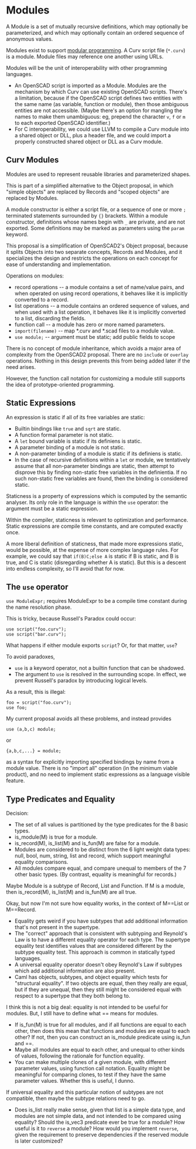 # Modules
A Module is a set of mutually recursive definitions, which may optionally
be parameterized, and which may optionally contain an ordered sequence
of anonymous values.

Modules exist to support
[modular programming](https://en.wikipedia.org/wiki/Modular_programming).
A Curv script file (`*.curv`) is a module.
Module files may reference one another using URLs.

Modules will be the unit of interoperability with other programming languages.
* An OpenSCAD script is imported as a Module. Modules are the mechanism
  by which Curv can use existing OpenSCAD scripts. There's a limitation,
  because if the OpenSCAD script defines two entities with the same name
  (as variable, function or module), then those ambiguous entities are not
  accessible. (Maybe there's an option for mangling the names to make them
  unambiguous: eg, prepend the character `v`, `f` or `m` to each exported
  OpenSCAD identifier.)
* For C interoperability, we could use LLVM to compile a Curv module
  into a shared object or DLL, plus a header file,
  and we could import a properly constructed shared object or DLL
  as a Curv module.

## Curv Modules

Modules are used to represent reusable libraries and parameterized shapes.

This is part of a simplified alternative to the Object proposal,
in which "simple objects" are replaced by Records
and "scoped objects" are replaced by Modules.

A module constructor is either a script file,
or a sequence of one or more `;` terminated statements
surrounded by `{}` brackets.
Within a module constructor, definitions whose names begin with `_`
are private, and are not exported.
Some definitions may be marked as parameters using the `param` keyword.

This proposal is a simplification of OpenSCAD2's Object proposal,
because it splits Objects into two separate concepts, Records and Modules,
and it specializes the design and restricts the operations on each concept
for ease of understanding and implementation.

Operations on modules:
* record operations -- a module contains a set of name/value pairs,
  and when operated on using record operations, it behaves like it is
  implicitly converted to a record.
* list operations -- a module contains an ordered sequence of values,
  and when used with a list operation, it behaves like it is implicitly
  converted to a list, discarding the fields.
* function call -- a module has zero or more named parameters.
* `import(filename)` -- map \*.curv and \*.scad files to a module value.
* `use module;` -- argument must be static; add public fields to scope

There is no concept of module inheritance, which avoids a major
area of complexity from the OpenSCAD2 proposal. There are no `include`
or `overlay` operations. Nothing in this design prevents this from being
added later if the need arises.

However, the function call notation for customizing a module still
supports the idea of prototype-oriented programming.

## Static Expressions
An expression is static if all of its free variables are static:
* Builtin bindings like `true` and `sqrt` are static.
* A function formal parameter is not static.
* A `let` bound variable is static if its definiens is static.
* A parameter binding of a module is not static.
* A non-parameter binding of a module is static if its definiens is static.
* In the case of recursive definitions within a `let` or module,
  we tentatively assume that all non-parameter bindings are static,
  then attempt to disprove this by finding non-static free variables
  in the definientia. If no such non-static free variables are found,
  then the binding is considered static.

Staticness is a property of expressions which is computed by the
semantic analyser. Its only role in the language is within the `use` operator:
the argument must be a static expression.

Within the compiler, staticness is relevant to optimization and performance.
Static expressions are compile time constants, and are computed exactly once.

A more liberal definition of staticness, that made more expressions static,
would be possible, at the expense of more complex language rules.
For example, we could say that `if(B)C;else A` is static if B is static,
and B is true, and C is static (disregarding whether A is static).
But this is a descent into endless complexity, so I'll avoid that for now.

## The `use` operator
`use ModuleExpr;` requires ModuleExpr to be a compile time constant
during the name resolution phase.

This is tricky, because Russell's Paradox could occur:
```
use script("foo.curv");
use script("bar.curv");
```
What happens if either module exports `script`? Or, for that matter, `use`?

To avoid paradoxes,
* `use` is a keyword operator, not a builtin function that can be shadowed.
* The argument to `use` is resolved in the surrounding scope.
  In effect, we prevent Russell's paradox by introducing logical levels.

As a result, this is illegal:
```
foo = script("foo.curv");
use foo;
```

My current proposal avoids all these problems, and instead provides
```
use (a,b,c) module;
```
or
```
{a,b,c,...} = module;
```
as a syntax for explicitly importing specified bindings by name from a
module value. There is no "import all" operation (in the minimum viable
product), and no need to implement static expressions as a language visible
feature.

## Type Predicates and Equality
Decision:
* The set of all values is partitioned by the type predicates
  for the 8 basic types.
* is_module(M) is true for a module.
* is_record(M), is_list(M) and is_fun(M) are false for a module.
* Modules are considered to be distinct from the 6 light weight
  data types: null, bool, num, string, list and record, which support
  meaningful equality comparisons.
* All modules compare equal, and compare unequal to members of the 7
  other basic types. (By contrast, equality is meaningful for records.)

Maybe Module is a subtype of Record, List and Function.
If M is a module, then is_record(M), is_list(M) and is_fun(M) are all true.

Okay, but now I'm not sure how equality works,
in the context of M==List or M==Record.
* Equality gets weird if you have subtypes that add additional information
  that's not present in the supertype.
* The "correct" approach that is consistent with subtyping and Reynold's Law
  is to have a different equality operator for each type.
  The supertype equality test identifies values that are considered different
  by the subtype equality test.
  This approach is common in statically typed languages.
* A universal equality operator doesn't obey Reynold's Law
  if subtypes which add additional information are also present.
* Caml has objects, subtypes, and object equality which tests for
  "structural equality". If two objects are equal, then they really are equal,
  but if they are unequal, then they still might be considered equal with
  respect to a supertype that they both belong to.

I think this is not a big deal: equality is not intended to be useful
for modules. But, I still have to define what == means for modules.
* If is_fun(M) is true for all modules, and if all functions are equal
  to each other, then does this mean that functions and modules are equal
  to each other? If not, then you can construct an is_module predicate
  using is_fun and ==.
* Maybe all modules are equal to each other, and unequal to other kinds
  of values, following the rationale for function equality.
* You can make multiple clones of a given module,
  with different parameter values, using function call notation.
  Equality might be meaningful for comparing clones, to test if they have the
  same parameter values. Whether this is useful, I dunno.

If universal equality and this particular notion of subtypes are not
compatible, then maybe the subtype relations need to go.
* Does is_list really make sense, given that list is a simple data type,
  and modules are not simple data, and not intended to be compared
  using equality? Should the is_vec3 predicate ever be true for a module?
  How useful is it to `reverse` a module? How would you implement `reverse`,
  given the requirement to preserve dependencies if the reserved module
  is later customized?
